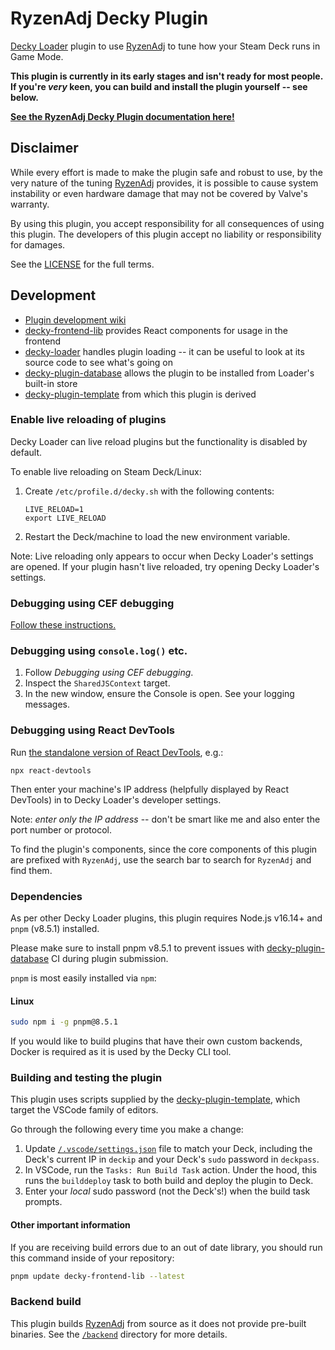 # RyzenAdj Decky Plugin

[Decky Loader][decky-loader] plugin to use [RyzenAdj] to tune how your Steam Deck runs in Game Mode.

**This plugin is currently in its early stages and isn't ready for most people. If you're _very_ keen, you can build and install the plugin yourself -- see below.**

[**See the RyzenAdj Decky Plugin documentation here!**](https://xanderxaj.github.io/ryzenadj-decky-plugin/)

[decky-loader]: https://github.com/SteamDeckHomebrew/decky-loader
[ryzenadj]: https://github.com/FlyGoat/RyzenAdj

## Disclaimer

While every effort is made to make the plugin safe and robust to use, by the very nature of the tuning [RyzenAdj] provides, it is possible to cause system instability or even hardware damage that may not be covered by Valve's warranty.

By using this plugin, you accept responsibility for all consequences of using this plugin.
The developers of this plugin accept no liability or responsibility for damages.

See the [LICENSE](/LICENSE) for the full terms.

## Development

- [Plugin development wiki](https://wiki.deckbrew.xyz/en/user-guide/home#plugin-development)
- [decky-frontend-lib](https://github.com/SteamDeckHomebrew/decky-frontend-lib) provides React components for usage in the frontend
- [decky-loader] handles plugin loading -- it can be useful to look at its source code to see what's going on
- [decky-plugin-database] allows the plugin to be installed from Loader's built-in store
- [decky-plugin-template] from which this plugin is derived

[decky-plugin-database]: https://github.com/SteamDeckHomebrew/decky-plugin-database
[decky-plugin-template]: https://github.com/SteamDeckHomebrew/decky-plugin-template

### Enable live reloading of plugins

Decky Loader can live reload plugins but the functionality is disabled by default.

To enable live reloading on Steam Deck/Linux:

1. Create `/etc/profile.d/decky.sh` with the following contents:

   ```shell
   LIVE_RELOAD=1
   export LIVE_RELOAD
   ```

2. Restart the Deck/machine to load the new environment variable.

Note: Live reloading only appears to occur when Decky Loader's settings are opened.
If your plugin hasn't live reloaded, try opening Decky Loader's settings.

### Debugging using CEF debugging

[Follow these instructions.](https://docs.deckthemes.com/CSSLoader/Cef_Debugger/)

### Debugging using `console.log()` etc.

1. Follow _Debugging using CEF debugging_.
2. Inspect the `SharedJSContext` target.
3. In the new window, ensure the Console is open. See your logging messages.

### Debugging using React DevTools

Run [the standalone version of React DevTools](https://github.com/facebook/react/tree/main/packages/react-devtools), e.g.:

```shell
npx react-devtools
```

Then enter your machine's IP address (helpfully displayed by React DevTools) in to Decky Loader's developer settings.

Note: _enter only the IP address_ -- don't be smart like me and also enter the port number or protocol.

To find the plugin's components, since the core components of this plugin are prefixed with `RyzenAdj`, use the search bar to search for `RyzenAdj` and find them.

### Dependencies

As per other Decky Loader plugins, this plugin requires Node.js v16.14+ and `pnpm` (v8.5.1) installed.

Please make sure to install pnpm v8.5.1 to prevent issues with [decky-plugin-database] CI during plugin submission.

`pnpm` is most easily installed via `npm`:

#### Linux

```bash
sudo npm i -g pnpm@8.5.1
```

If you would like to build plugins that have their own custom backends, Docker is required as it is used by the Decky CLI tool.

### Building and testing the plugin

This plugin uses scripts supplied by the [decky-plugin-template], which target the VSCode family of editors.

Go through the following every time you make a change:

1. Update [`/.vscode/settings.json`](/.vscode/settings.json) file to match your Deck, including the Deck's current IP in `deckip` and your Deck's `sudo` password in `deckpass`.
2. In VSCode, run the `Tasks: Run Build Task` action.
   Under the hood, this runs the `builddeploy` task to both build and deploy the plugin to Deck.
3. Enter your _local_ sudo password (not the Deck's!) when the build task prompts.

#### Other important information

If you are receiving build errors due to an out of date library, you should run this command inside of your repository:

```bash
pnpm update decky-frontend-lib --latest
```

### Backend build

This plugin builds [RyzenAdj] from source as it does not provide pre-built binaries.
See the [`/backend`](/backend/) directory for more details.

